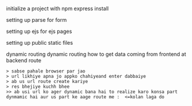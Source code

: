 initialize a project with npm
express install

setting up parse for form

setting up ejs for ejs pages

setting up public static files

dynamic routing
    dynamic routing
    how to get data coming from frontend at backend route

    > sabse pahale browser par jao
    > url likhiye apna jo appko chahiyeand enter dabbaiye
    > ab us url route create kariye
    > res bhejiye kuchh bhee
    >> ab usi url ko ager dynamic bana hai to realize karo konsa part dynmamic hai aur us part ke aage route me :  <=kolan laga do